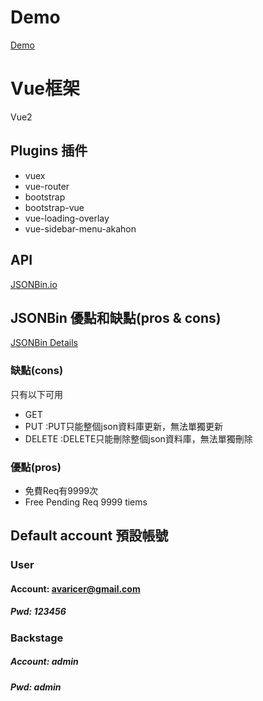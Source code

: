 # Demo
[Demo](https://justin880929.github.io/Vue2_RWM_Demo/#/home/allProds)
# Vue框架
Vue2
## Plugins 插件
- vuex
- vue-router
- bootstrap
- bootstrap-vue
- vue-loading-overlay
- vue-sidebar-menu-akahon
## API
[JSONBin.io](https://jsonbin.io/)
## JSONBin 優點和缺點(pros & cons)
[JSONBin Details](https://jsonbin.io/api-reference/bins/get-started)
### 缺點(cons)
只有以下可用
- GET
- PUT    :PUT只能整個json資料庫更新，無法單獨更新
- DELETE :DELETE只能刪除整個json資料庫，無法單獨刪除
### 優點(pros)
- 免費Req有9999次
- Free Pending Req 9999 tiems
## Default account 預設帳號
### **User**
#### Account: avaricer@gmail.com
##### Pwd: 123456
### **Backstage**
##### Account: admin
##### Pwd: admin
